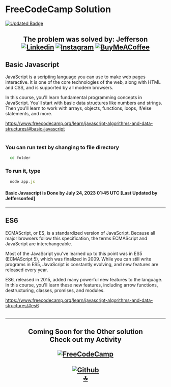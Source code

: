 # FreeCodeCamp Solution 

[![Updated Badge](https://badges.pufler.dev/updated/jeffersonfed/FreeCodeCamp-Solution?&color=blue)](https://badges.pufler.dev)

<h2 id="top"; align="center">
  
The problem was solved by: Jefferson<br>
[![Linkedin](https://img.shields.io/badge/LinkedIn-0077B5?&style=flat&logo=linkedin&logoColor=white)](https://linkedin.com/in/ritch-johan-jefferson-613175224/)
[![Instagram](https://img.shields.io/badge/Instagram-%23E4405F.svg?&style=flat&logo=Instagram&logoColor=white)](https://www.instagram.com/ritchmi.shl)
[![BuyMeACoffee](https://img.shields.io/badge/Support%20Me-ffdd00?&style=flat&logo=buy-me-a-coffee&logoColor=black)](https://buymeacoffee.com/jeffersonfed)

</h2>

## Basic Javascript

JavaScript is a scripting language you can use to make web pages interactive. It is one of the core technologies of the web, along with HTML and CSS, and is supported by all modern browsers.

In this course, you'll learn fundamental programming concepts in JavaScript. You'll start with basic data structures like numbers and strings. Then you'll learn to work with arrays, objects, functions, loops, if/else statements, and more.

https://www.freecodecamp.org/learn/javascript-algorithms-and-data-structures/#basic-javascript
<br><br>
### You can run test by changing to file directory
```bash
  cd folder
```

### To run it, type
```javascript
  node app.js
```
#### Basic Javascript is Done by July 24, 2023 01:45 UTC [Last Updated by Jeffersonfed]
***
## ES6

ECMAScript, or ES, is a standardized version of JavaScript. Because all major browsers follow this specification, the terms ECMAScript and JavaScript are interchangeable.

Most of the JavaScript you've learned up to this point was in ES5 (ECMAScript 5), which was finalized in 2009. While you can still write programs in ES5, JavaScript is constantly evolving, and new features are released every year.

ES6, released in 2015, added many powerful new features to the language. In this course, you'll learn these new features, including arrow functions, destructuring, classes, promises, and modules.

https://www.freecodecamp.org/learn/javascript-algorithms-and-data-structures/#es6
<br><br>
***

<h2 align="center">
  Coming Soon for the Other solution <br>
  Check out my Activity
  
  [![FreeCodeCamp](https://img.shields.io/badge/FreeCodeCamp-27273D?style=for-the-badge&logo=freecodecamp&logoColor=white)](https://www.freecodecamp.org/Jefferson14)
<br><br>
[![Github](https://img.shields.io/badge/Github%20Profile-black?style=for-the-badge&logo=github&logoColor=white)](/../../../../jeffersonfed/) <br>
[🔝](#top)
</h2>
